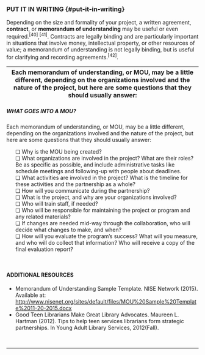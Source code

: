 ### PUT IT IN WRITING {#put-it-in-writing}

Depending on the size and formality of your project, a written agreement, **contract**, or **memorandum of understanding** may be useful or even required.<sup>[40]</sup>,<sup>[41]</sup>. Contracts are legally binding and are particularly important in situations that involve money, intellectual property, or other resources of value; a memorandum of understanding is not legally binding, but is useful for clarifying and recording agreements.<sup>[42]</sup>.

| Each memorandum of understanding, or MOU, may be a little different, depending on the organizations involved and the nature of the project, but here are some questions that they should usually answer: |
| --- |

<div class="table-format1"><span class="title"><h5>WHAT GOES INTO A MOU? </h5></span><p>Each memorandum of understanding, or MOU, may be a little different, depending on the organizations involved and the nature of the project, but here are some questions that they should usually answer: </p><ul>❏ Why is the MOU being created? <br>❏ What organizations are involved in the project? What are their roles? Be as specific as possible, and include administrative tasks like schedule meetings and following-up with people about deadlines. <br>❏	What activities are involved in the project? What is the timeline for these activities and the partnership as a whole? <br>❏ How will you communicate during the partnership? 
 <br>❏ What is the project, and why are your organizations involved? 
 <br>❏	Who will train staff, if needed?<br>❏	Who will be responsible for maintaining the project or program and any related materials? <br>❏	If changes are needed mid-way through the collaboration, who will decide what changes to make, and when? <br>❏	How will you evaluate the program’s success? What will you measure, and who will do collect that information? Who will receive a copy of the final evaluation report?</ul></div>
<br>

<div class="text-wrapping1"><h4>ADDITIONAL RESOURCES</h4><ul><li>Memorandum of Understanding Sample Template. NISE Network (2015). Available at: <br><a href="http://www.nisenet.org/sites/default/files/MOU%20Sample%20Template%2011-20-2015.docx">http://www.nisenet.org/sites/default/files/MOU%20Sample%20Template%2011-20-2015.docx </a></li><li>Good Teen Librarians Make Great Library Advocates. Maureen L. Hartman (2012). Tips to help teen services librarians form strategic partnerships. In Young Adult Library Services, 2012(Fall). </li></ul></div>

<br>

_____________________________________________________________________________________
[^40]: McCarthy, Catherine, and Brad Herring. “Museum &amp; Community Partnerships: Collaboration Guide for Museums Working with Community Youth-Serving Organizations.” NISE Network, 2015.

[^41]: Twiggs, Korie, Christina Freitag, and Michelle Nichols. _Partner with a Local Museum to Reach More Teens!_ Adobe Connect recording. YeLL! YALSA e-Learning Library. Chicago, IL: YALSA, 2016.

[^42]: McCarthy, Catherine, and Brad Herring. “Museum &amp; Community Partnerships: Collaboration Guide for Museums Working with Community Youth-Serving Organizations.” NISE Network, 2015.
